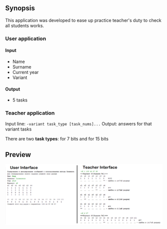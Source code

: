 ## Synopsis
This application was developed to ease up practice teacher's duty to check all students works. 

### User application 
#### Input
* Name
* Surname
* Current year
* Variant
#### Output
* 5 tasks

### Teacher application
Input line: `-variant task_type [task_nums]...` 
Output: answers for that variant tasks

There are two **task types**: for 7 bits and for 15 bits

## Preview
![Interface](Interfaces.png)
